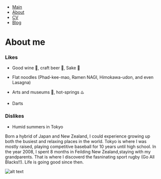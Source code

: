 * [Main](https://danyamamotoevans.github.io/Welcome/)
* [About](https://danyamamotoevans.github.io/Welcome/about)
* [CV](https://danyamamotoevans.github.io/Welcome/cv)
* [Blog](https://danyamamotoevans.github.io/Welcome/blog)

# About me

### Likes
* Good wine :wine_glass:, craft beer :beers:, Sake :sake: 
* Flat noodles (Phad-kee-mao, Ramen NAGI, Himokawa-udon, and even Lasagna)

* Arts and museums :office:, hot-springs :hotsprings:
* Darts

### Dislikes
* Humid summers in Tokyo 


Born a hybrid of Japan and New Zealand, I could experience growing up both the busiest and relaxing places in the world. Tokyo is where I was mostly raised, playing competitive baseball for 10 years until high school. In the year 2008, I spent 8 months in Feilding New Zealand,staying with my grandparents. That is where I discoverd the fasninating sport rugby (Go All Blacks!!). Life is going good since then.

![alt text](https://danyamamotoevans.github.io/Welcome/IMG_7743.JPG "")
